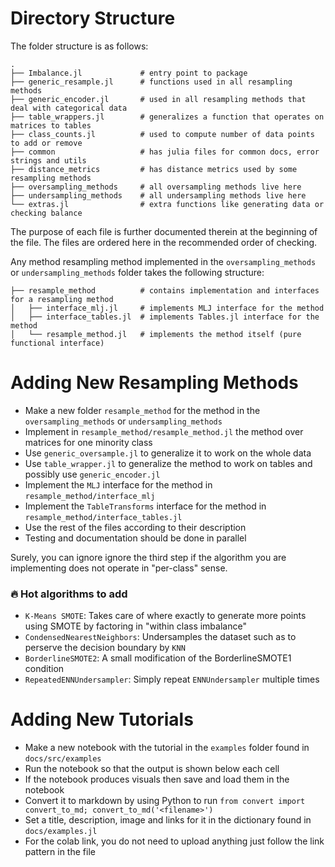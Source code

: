 # Directory Structure
The folder structure is as follows:
```
.
├── Imbalance.jl             # entry point to package
├── generic_resample.jl      # functions used in all resampling methods
├── generic_encoder.jl       # used in all resampling methods that deal with categorical data
├── table_wrappers.jl        # generalizes a function that operates on matrices to tables
├── class_counts.jl          # used to compute number of data points to add or remove
├── common                   # has julia files for common docs, error strings and utils
├── distance_metrics         # has distance metrics used by some resampling methods
├── oversampling_methods     # all oversampling methods live here
├── undersampling_methods    # all undersampling methods live here
└── extras.jl                # extra functions like generating data or checking balance
```

The purpose of each file is further documented therein at the beginning of the file. The files are ordered here in the recommended order of checking. 

Any method resampling method implemented in the `oversampling_methods` or `undersampling_methods` folder takes the following structure:
```
├── resample_method          # contains implementation and interfaces for a resampling method
│   ├── interface_mlj.jl     # implements MLJ interface for the method
│   ├── interface_tables.jl  # implements Tables.jl interface for the method
│   └── resample_method.jl   # implements the method itself (pure functional interface)
```

# Adding New Resampling Methods
- Make a new folder `resample_method` for the method in the `oversampling_methods` or `undersampling_methods`
- Implement in `resample_method/resample_method.jl` the method over matrices for one minority class
- Use `generic_oversample.jl` to generalize it to work on the whole data
- Use `table_wrapper.jl` to generalize the method to work on tables and possibly use `generic_encoder.jl`
- Implement the `MLJ` interface for the method in `resample_method/interface_mlj`
- Implement the `TableTransforms` interface for the method in `resample_method/interface_tables.jl`
- Use the rest of the files according to their description
- Testing and documentation should be done in parallel

Surely, you can ignore ignore the third step if the algorithm you are implementing does not operate in "per-class" sense.

### 🔥 Hot algorithms to add
- `K-Means SMOTE`: Takes care of where exactly to generate more points using SMOTE by factoring in "within class imbalance"
- `CondensedNearestNeighbors`: Undersamples the dataset such as to perserve the decision boundary by `KNN`
- `BorderlineSMOTE2`: A small modification of the BorderlineSMOTE1 condition
- `RepeatedENNUndersampler`: Simply repeat `ENNUndersampler` multiple times

# Adding New Tutorials
- Make a new notebook with the tutorial in the `examples` folder found in `docs/src/examples`
- Run the notebook so that the output is shown below each cell
- If the notebook produces visuals then save and load them in the notebook
- Convert it to markdown by using Python to run `from convert import convert_to_md; convert_to_md('<filename>')`
- Set a title, description, image and links for it in the dictionary found in `docs/examples.jl`
- For the colab link, you do not need to upload anything just follow the link pattern in the file
